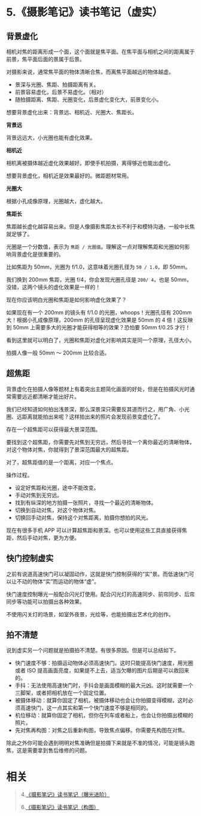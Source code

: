 # 5.《摄影笔记》读书笔记（虚实）

## 背景虚化

相机对焦的距离形成一个面，这个面就是焦平面。在焦平面与相机之间的距离属于前景，焦平面后面的景属于后景。

对摄影来说，通常焦平面的物体清晰合焦，而离焦平面越远的物体越虚。

- 景深与光圈、焦距、拍摄距离有关。
- 前景容易虚化，后景不易虚化。（相对）
- 随拍摄距离、焦距、光圈变化，后景虚化变化大，前景变化小。

想要背景虚化出来：背景远、相机近、光圈大、焦距长。

**背景远**

背景远远大，小光圈也能有虚化效果。

**相机近**

相机离被摄体越近虚化效果越好。即使手机拍摄，离得够近也能出虚化。

想要背景虚化，相机近是效果最好的。微距题材常用。

**光圈大**

根据小孔成像原理，光圈越大，虚化越大。

**焦距长**

焦距越长虚化越容易出来。但是人像摄影焦距太长不利于和模特沟通，一般中长焦就足够了。

光圈是一个分数值，表示为 `焦距 / 光圈值`。理解这一点对理解焦距和光圈如何影响背景虚化是很重要的。

比如焦距为 50mm，光圈为 f/1.0，这意味着光圈孔径为 `50 / 1.0`，即 50mm。

我们换到 200mm 焦距，光圈 f/4，你会发现光圈孔径是 `200/ 4`，也是 50mm，没错，这两个镜头的虚化效果是一样的！

现在你应该明白光圈和焦距是如何影响虚化效果了？

如果现在有一个 200mm 的镜头有 f/1.0 的光圈，whoops！光圈孔径有 200mm 大！根据小孔成像原理，200mm 的孔径呈现虚化效果是 50mm 的 4 倍！这反映到 50mm 上需要多大的光圈才能获得相等的效果？恐怕要 50mm f/0.25 才行！

看到这里就可以明白了，光圈和焦距对虚化对影响其实是同一个原理，孔径大小。

拍摄人像一般 50mm ～ 200mm 比较合适。

## 超焦距

背景虚化在拍摄人像等题材上有着突出主题简化画面的好处，但是在拍摄风光时通常需要远近都清晰才能出好片。

我们已经知道如何拍出浅景深，那么深景深只需要反其道而行之，用广角、小光圈、远距离就能拍出来呢？这样拍出来的照片会发现前景变虚化了。

存在一个超焦距可以获得最大景深范围。

要找到这个超焦距，你需要先对焦到无穷远，然后寻找一个离你最近的清晰物体，对这个物体对焦，你就得到了景深范围最大的超焦距。

对了，超焦距值的是一个距离，对应一个焦点。

操作过程。

- 设定好焦距和光圈，途中不能改变。
- 手动对焦到无穷远。
- 找到有纵深的地方拍摄一张照片，寻找一个最近的清晰物体。
- 切换到自动对焦，对这个物体对焦。
- 切换回手动对焦，保持这个对焦距离，拍摄你想拍的风光。

现在有很多手机 APP 可以计算超焦距和景深。也可以使用这些工具直接获得焦距，然后手动对焦，更为方便。

## 快门控制虚实

之前有说道高速快门可以凝固动作，这就是快门控制获得的“实”景。而低速快门可以让不动的物体“实”而运动的物体“虚”。

快门速度控制曝光一般配合闪光灯使用。配合闪光灯的高速同步、前帘同步、后帘同步等功能可以拍摄出各种效果。

不使用闪关灯的场景，如室外夜景，光绘等，也能拍摄出艺术化的创作。

## 拍不清楚

说到虚实另一个问题就是拍摄拍不清楚。有很多原因。但是可以总结如下。

- 快门速度不够：拍摄运动物体必须高速快门。这时只能提高快门速度，用光圈或者 ISO 提高画面亮度，如果提不上去，适当欠曝的图片后期是可以救回来的。
- 手抖：无法使用高速快门时，手抖会是画面模糊的最大元凶。这时就需要一个三脚架，或者把相机放在一个固定位置。
- 被摄体移动：就算你固定了相机，被摄体移动也会让你拍摄变得模糊，这时必须高速快门，这一点其实和第一个快门速度不够是相同的。
- 机位移动：就算你固定了相机，但你在列车或者船上，也会让你拍摄出模糊的照片。
- 先对焦再构图：对焦之后重新构图，导致焦点偏移。你需要先构图在对焦。

除此之外你可能会遇到明明对焦准确但是拍摄下来就是不准的情况，可能是镜头跑焦，这是需要拿到售后维修的问题。

# 相关

> 4.[《摄影笔记》读书笔记（曝光进阶）](https://github.com/zfanli/notes/blob/master/photography/EP1.4.ExposureAdvanced.md)
>
> 6.[《摄影笔记》读书笔记（构图）](https://github.com/zfanli/notes/blob/master/photography/EP1.6.Composition.md)
